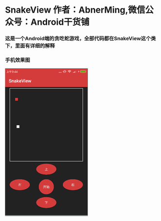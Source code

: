# SnakeView 作者：AbnerMing,微信公众号：Android干货铺
### 这是一个Android端的贪吃蛇游戏，全部代码都在SnakeView这个类下，里面有详细的解释

### 手机效果图
![](snake.png)
